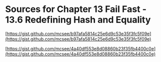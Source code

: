 # Sources for Chapter 13 Fail Fast - 13.6 Redefining Hash and Equality


[https://gist.github.com/mcsee/b97afa5814c25e6d9c53e35f3fc5f09e](https://gist.github.com/mcsee/b97afa5814c25e6d9c53e35f3fc5f09e)

[https://gist.github.com/mcsee/4a40df553e8d08860b23f35fb4400c0e](https://gist.github.com/mcsee/4a40df553e8d08860b23f35fb4400c0e)